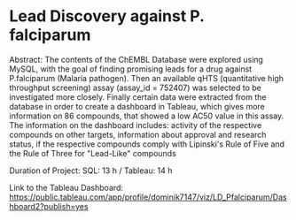   # Lead Discovery against P. falciparum
  
  Abstract:
  The contents of the ChEMBL Database were explored using MySQL, with the goal of finding promising leads for a drug against 
  P.falciparum (Malaria pathogen). Then an available qHTS (quantitative high throughput screening) assay (assay_id = 752407) was selected to be investigated more closely.
  Finally certain data were extracted from the database in order to create a dashboard in Tableau, which gives more information on 86 compounds, that showed 
  a low AC50 value in this assay. The information on the dashboard includes: activity of the respective compounds on other targets, information about 
  approval and research status, if the respective compounds comply with Lipinski's Rule of Five and the Rule of Three for "Lead-Like" compounds
  
  Duration of Project: SQL: 13 h / Tableau: 14 h
  
  Link to the Tableau Dashboard: https://public.tableau.com/app/profile/dominik7147/viz/LD_Pfalciparum/Dashboard2?publish=yes
